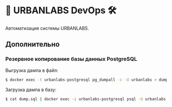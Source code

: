 # 🏢 URBANLABS DevOps 🛠

Автоматизация системы URBANLABS.

## Дополнительно

### Резервное копирование базы данных PostgreSQL

Выгрузка дампа в файл:

```bash
$ docker exec -t urbanlabs-postgresql pg_dumpall -c -U urbanlabs > dump.sql
```

Загрузка дампа в базу:

```bash
$ cat dump.sql | docker exec -i urbanlabs-postgresql psql -U urbanlabs
```
